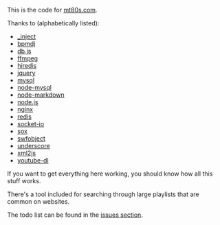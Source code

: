 This is the code for [mt80s.com](http://mt80s.com).

Thanks to (alphabetically listed):

 * [_inject](https://github.com/kristopolous/_inject)
 * [bpmdj](ftp://bpmdj.yellowcouch.org/bpmdj/)
 * [db.js](https://github.com/kristopolous/db.js)
 * [ffmpeg](http://ffmpeg.org/)
 * [hiredis](https://github.com/mranney/node_redis)
 * [jquery](http://jquery.com/)
 * [mysql](http://mysql.com/)
 * [node-mysql](https://github.com/felixge/node-mysql)
 * [node-markdown](https://github.com/andris9/node-markdown)
 * [node.js](http://nodejs.org/)
 * [nginx](http://wiki.nginx.org/Main)
 * [redis](http://redis.io/)
 * [socket-io](http://socket.io/)
 * [sox](http://sox.sourceforge.net/)
 * [swfobject](http://code.google.com/p/swfobject/)
 * [underscore](https://github.com/documentcloud/underscore)
 * [xml2js](https://github.com/Leonidas-from-XIV/node-xml2js)
 * [youtube-dl](https://github.com/rg3/youtube-dl)

If you want to get everything here working, you should know how all this
stuff works.

There's a tool included for searching through large playlists that are common on websites.

The todo list can be found in the [issues section](https://github.com/kristopolous/emptyv/issues).
